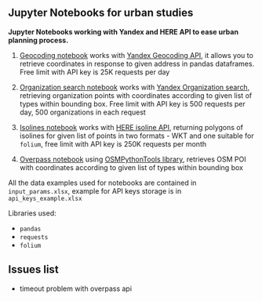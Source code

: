 ## Jupyter Notebooks for urban studies

**Jupyter Notebooks working with Yandex and HERE API to ease urban planning process.**

1. [Geocoding notebook](https://github.com/skaryaeva/urban_studies_notebooks/blob/master/geocoding_api.ipynb) works with [Yandex Geocoding API](https://tech.yandex.ru/maps/geocoder/doc/desc/concepts/about-docpage/), it allows you to retrieve coordinates in response to given address in pandas dataframes. Free limit with API key is 25K requests per day

2. [Organization search notebook](https://github.com/skaryaeva/urban_studies_notebooks/blob/master/yandex_organization_api.ipynb) works with [Yandex Organization search](https://tech.yandex.ru/maps/geosearch/doc/concepts/request-docpage/), retrieving organization points with coordinates according to given list of types within bounding box. Free limit with API key is 500 requests per day, 500 organizations in each request

3. [Isolines notebook](https://github.com/skaryaeva/urban_studies_notebooks/blob/master/isohrones_api.ipynb) works with [HERE isoline API](https://developer.here.com/documentation/routing/dev_guide/topics/resource-calculate-isoline.html), returning polygons of isolines for given list of points in two formats - WKT and one suitable for `folium`, free limit with API key is 250K requests per month

4. [Overpass notebook](https://github.com/skaryaeva/urban_studies_notebooks/blob/master/osm_python_tools.ipynb) using [OSMPythonTools library](https://github.com/mocnik-science/osm-python-tools), retrieves OSM POI with coordinates according to given list of types within bounding box

All the data examples used for notebooks are contained in `input_params.xlsx`, example for API keys storage is in `api_keys_example.xlsx`


Libraries used:
- `pandas`
- `requests`
- `folium`


## Issues list
- timeout problem with overpass api